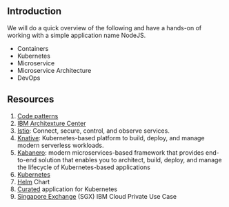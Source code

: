 

## Introduction

We will do a quick overview of the following and have a hands-on of working with a simple application name NodeJS.

- Containers
- Kubernetes
- Microservice
- Microservice Architecture
- DevOps

## Resources

1. [Code patterns](https://developer.ibm.com/patterns/)
2. [IBM Architexture Center](https://www.ibm.com/cloud/garage/architectures)
3. [Istio](https://istio.io/): Connect, secure, control, and observe services.
4. [Knative](https://knative.dev/): Kubernetes-based platform to build, deploy, and manage modern serverless workloads.
5. [Kabanero](https://kabanero.io/): modern microservices-based framework that provides end-to-end solution that enables you to architect, build, deploy, and manage the lifecycle of Kubernetes-based applications
6. [Kubernetes](https://kubernetes.io/)
7. [Helm](https://helm.sh/) Chart
8. [Curated](https://github.com/helm/charts) application for Kubernetes
9. [Singapore Exchange](https://www.ibm.com/case-studies/singapore-exchange-limited) (SGX) IBM Cloud Private Use Case


